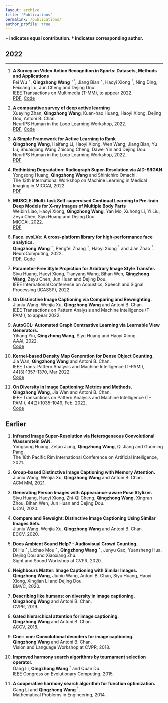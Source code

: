 ```yaml
---
layout: archive
title: "Publications"
permalink: /publications/
author_profile: true
---
```


**$\star$ indicates equal contribution. $\dagger$ indicates corresponding author.**

## 2022
-----
1. **A Survey on Video Action Recognition in Sports: Datasets, Methods and Applications** \
  Fei Wu $^\star$, **Qingzhong Wang** $^{\star\dagger}$, Jiang Bian $^\star$, Haoyi Xiong $^\dagger$, Ning Ding, Feixiang Lu, Jun Cheng and Dejing Dou. \
  IEEE Transactions on Multimedia (T-MM), to appear 2022. \
  [PDF](https://ieeexplore.ieee.org/document/9999033), [Code](https://github.com/PaddlePaddle/PaddleSports/tree/develop/07-data/7.1-public_available_datasets)
  
1. **A comparative survey of deep active learning** \
  Xueying Zhan, **Qingzhong Wang**, Kuan-hao Huang, Haoyi Xiong, Dejing Dou, Antoni B. Chan. \
  NeurIPS Human in the Loop Learning Workshop, 2022. \
  [PDF](https://arxiv.org/pdf/2203.13450.pdf), [Code](https://github.com/SineZHAN/deepALplus)
  
1. **A Simple Framework for Active Learning to Rank** \
  **Qingzhong Wang**, Haifang Li, Haoyi Xiong, Wen Wang, Jiang Bian, Yu Lu, Shuaiqiang Wang Zhicong Cheng, Dawei Yin and Dejing Dou. \
  NeurIPS Human in the Loop Learning Workshop, 2022. \
  [PDF](https://github.com/qingzwang/qingzwang.github.io/blob/master/_publications/ActiveLearningLTR.pdf)
  
1. **Rethinking Degradation: Radiograph Super-Resolution via AID-SRGAN** \
  Yongsong Huang, **Qingzhong Wang** and Shinichiro Omachi. \
  The 13th International Workshop on Machine Learning in Medical Imaging in MICCAI, 2022. \
  [PDF](https://arxiv.org/pdf/2208.03008.pdf)
  
1. **MUSCLE: Multi-task Self-supervised Continual Learning to Pre-train Deep Models for X-ray Images of Multiple Body Parts** \
  Weibin Liao, Haoyi Xiong, **Qingzhong Wang**, Yan Mo, Xuhong Li, Yi Liu, Zeyu Chen, Siyu Huang and Dejing Dou. \
  MICCAI, 2022. \
  [PDF](https://link.springer.com/chapter/10.1007/978-3-031-16452-1_15)
  
1. **Face. evoLVe: A cross-platform library for high-performance face analytics.** \
  **Qingzhong Wang** $^\star$, Pengfei Zhang $^\star$, Haoyi Xiong $^\dagger$ and Jian Zhao $^\dagger$.\
  NeuroComputing, 2022. \
  [PDF](https://arxiv.org/abs/2107.08621), [Code](https://github.com/ZhaoJ9014/face.evoLVe)
  
1. **Parameter-Free Style Projection for Arbitrary Image Style Transfer.** \
 Siyu Huang, Haoyi Xiong, Tianyang Wang, Bihan Wen, **Qingzhong Wang**, Zeyu Chen, Jun Huan and Dejing Dou. \
 IEEE International Conference on Acoustics, Speech and Signal Processing (ICASSP), 2022. 
 
1. **On Distinctive Image Captioning via Comparing and Reweighting.** \
 Jiuniu Wang, Wenjia Xu, **Qingzhong Wang** and Antoni B. Chan. \
 IEEE Transactions on Pattern Analysis and Machine Intelligence (T-PAMI), to appear 2022.
 
1. **AutoGCL: Automated Graph Contrastive Learning via Learnable View Generators.** \
 Yihang Yin, **Qingzhong Wang**, Siyu Huang and Haoyi Xiong. \
 AAAI, 2022. \
 [Code](https://github.com/Somedaywilldo/AutoGCL)
 
1. **Kernel-based Density Map Generation for Dense Object Counting.** \
 Jia Wan, **Qingzhong Wang** and Antoni B. Chan. \
 IEEE Trans. Pattern Analysis and Machine Intelligence (T-PAMI), 44(3):1357-1370, Mar 2022.\
 [Code](https://github.com/jia-wan/KDMG_Counting)
 
1. **On Diversity in Image Captioning: Metrics and Methods.** \
 **Qingzhong Wang**, Jia Wan and Antoni B. Chan. \
 IEEE Transactions on Pattern Analysis and Machine Intelligence (T-PAMI), 44(2):1035-1049, Feb. 2022. \
 [Code](https://github.com/qingzwang/DiverseImageCaptioning)
 
 ## Earlier
 1. **Infrared Image Super-Resolution via Heterogeneous Convolutional Wasserstein GAN.** \
    Yongsong Huang, Zetao Jiang, **Qingzhong Wang**, Qi Jiang and Guoming Pang. \
    The 18th Pacific Rim International Conference on Artificial Intelligence, 2021.
    
 1. **Group-based Distinctive Image Captioning with Memory Attention.** \
    Jiuniu Wang, Wenjia Xu, **Qingzhong Wang** and Antoni B. Chan. \
    ACM MM, 2021.
    
 1. **Generating Person Images with Appearance-aware Pose Stylizer.** \
    Siyu Huang, Haoyi Xiong, Zhi-Qi Cheng, **Qingzhong Wang**, Xingran Zhou, Bihan Wen, Jun Huan and Dejing Dou. \
    IJCAI, 2020.
    
 1. **Compare and Reweight: Distinctive Image Captioning Using Similar Images Sets.** \
    Jiuniu Wang, Wenjia Xu, **Qingzhong Wang** and Antoni B. Chan. \
    ECCV, 2020.
    
 1. **Does Ambient Sound Help? - Audiovisual Crowd Counting.** \
    Di Hu $^\star$, Lichao Mou $^\star$, **Qingzhong Wang** $^\star$, Junyu Gao, Yuansheng Hua, Dejing Dou and Xiaoxiang Zhu. \
    Sight and Sound Workshop at CVPR, 2020.
    
 1. **Neighbours Matter: Image Captioning with Similar Images.** \
    **Qingzhong Wang**, Jiuniu Wang, Antoni B. Chan, Siyu Huang, Haoyi Xiong, Xingjian Li and Dejing Dou. \
    BMVC, 2020.
    
 1. **Describing like humans: on diversity in image captioning.** \
    **Qingzhong Wang** and Antoni B. Chan. \
    CVPR, 2019.
    
 1. **Gated hierarchical attention for image captioning.** \
    **Qingzhong Wang** and Antoni B. Chan. \
    ACCV, 2018.
    
 1. **Cnn+ cnn: Convolutional decoders for image captioning.** \
    **Qingzhong Wang** and Antoni B. Chan. \
    Vision and Language Workshop at CVPR, 2018.
    
 1. **Improved harmony search algorithms by tournament selection operator.** \
    Gang Li, **Qingzhong Wang** $^\dagger$ and Quan Du. \
    IEEE Congress on Evolutionary Computing, 2015.

 1. **A cooperative harmony search algorithm for function optimization.** \
    Gang Li and **Qingzhong Wang** $^\dagger$. \
    Mathematical Problems in Engineering, 2014.

